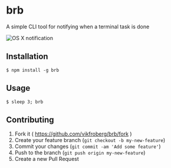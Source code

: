 # brb

A simple CLI tool for notifying when a terminal task is done

![OS X notification](http://cl.ly/Vx9Q/Screen%20Shot%202014-06-08%20at%2019.06.28.png)

## Installation

    $ npm install -g brb

## Usage

	$ sleep 3; brb

## Contributing

1. Fork it ( https://github.com/vikfroberg/brb/fork )
2. Create your feature branch (`git checkout -b my-new-feature`)
3. Commit your changes (`git commit -am 'Add some feature'`)
4. Push to the branch (`git push origin my-new-feature`)
5. Create a new Pull Request
